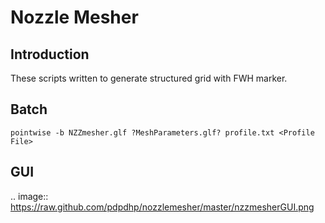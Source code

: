 Nozzle Mesher
================================

Introduction
------------
These scripts written to generate structured grid with FWH marker.

Batch
-----
```shell
pointwise -b NZZmesher.glf ?MeshParameters.glf? profile.txt <Profile File>
```
GUI
---
.. image:: https://raw.github.com/pdpdhp/nozzlemesher/master/nzzmesherGUI.png

